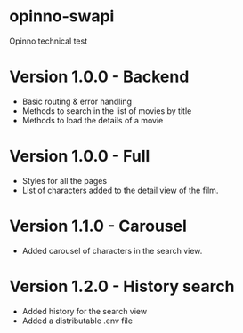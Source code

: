 # opinno-swapi
Opinno technical test

# Version 1.0.0 - Backend
* Basic routing & error handling
* Methods to search in the list of movies by title
* Methods to load the details of a movie

# Version 1.0.0 - Full
* Styles for all the pages
* List of characters added to the detail view of the film.

# Version 1.1.0 - Carousel
* Added carousel of characters in the search view.

# Version 1.2.0 - History search
* Added history for the search view
* Added a distributable .env file